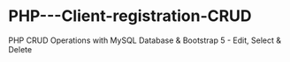 # PHP---Client-registration-CRUD
PHP CRUD Operations with MySQL Database &amp; Bootstrap 5 - Edit, Select &amp; Delete
